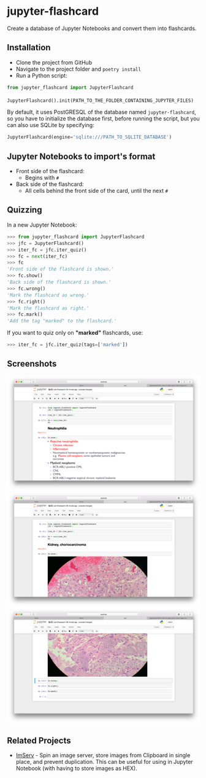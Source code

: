 # jupyter-flashcard

Create a database of Jupyter Notebooks and convert them into flashcards.

## Installation

- Clone the project from GitHub
- Navigate to the project folder and `poetry install`
- Run a Python script:

```python
from jupyter_flashcard import JupyterFlashcard

JupyterFlashcard().init(PATH_TO_THE_FOLDER_CONTAINING_JUPYTER_FILES)
```

By default, it uses PostGRESQL of the database named `jupyter-flashcard`, so you have to initialize the database first, before running the script, but you can also use SQLite by specifying:

```python
JupyterFlashcard(engine='sqlite:///PATH_TO_SQLITE_DATABASE')
```

## Jupyter Notebooks to import's format

- Front side of the flashcard:
  - Begins with `#`
- Back side of the flashcard:
  - All cells behind the front side of the card, until the next `#`

## Quizzing

In a new Jupyter Notebook:

```python
>>> from jupyter_flashcard import JupyterFlashcard
>>> jfc = JupyterFlashcard()
>>> iter_fc = jfc.iter_quiz()
>>> fc = next(iter_fc)
>>> fc
'Front side of the flashcard is shown.'
>>> fc.show()
'Back side of the flashcard is shown.'
>>> fc.wrong()
'Mark the flashcard as wrong.'
>>> fc.right()
'Mark the flashcard as right.'
>>> fc.mark()
'Add the tag "marked" to the flashcard.'
```

If you want to quiz only on **"marked"** flashcards, use:

```python
>>> iter_fc = jfc.iter_quiz(tags=['marked'])
```

## Screenshots

![0.png](/screenshots/0.png?raw=true)
![1.png](/screenshots/1.png?raw=true)
![2.png](/screenshots/2.png?raw=true)

## Related Projects

- [ImServ](https://github.com/patarapolw/ImServ) - Spin an image server, store images from Clipboard in single place, and prevent duplication. This can be useful for using in Jupyter Notebook (with having to store images as HEX).
